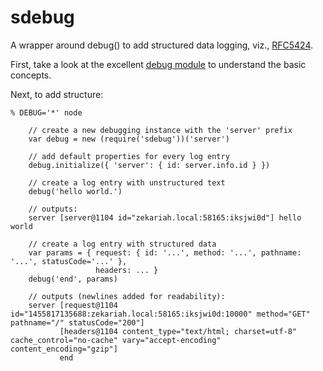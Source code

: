 # sdebug
A wrapper around debug() to add structured data logging, viz., [RFC5424](https://tools.ietf.org/html/rfc5424#section-6.3).

First,
take a look at the excellent [debug module](https://github.com/visionmedia/debug) to understand the basic concepts.

Next,
to add structure:


    % DEBUG='*' node

        // create a new debugging instance with the 'server' prefix
        var debug = new (require('sdebug'))('server')

        // add default properties for every log entry
        debug.initialize({ 'server': { id: server.info.id } })

        // create a log entry with unstructured text
        debug('hello world.')

        // outputs:
        server [server@1104 id="zekariah.local:58165:iksjwi0d"] hello world

        // create a log entry with structured data
        var params = { request: { id: '...', method: '...', pathname: '...', statusCode='...' },
                       headers: ... }
        debug('end', params)

        // outputs (newlines added for readability):
        server [request@1104 id="1455817135688:zekariah.local:58165:iksjwi0d:10000" method="GET" pathname="/" statusCode="200"]
               [headers@1104 content_type="text/html; charset=utf-8" cache_control="no-cache" vary="accept-encoding" content_encoding="gzip"]
               end
